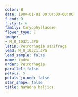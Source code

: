 ```yaml
---
color: B
date: 1900-01-01 00:00:00+00:00
f_end: 9
f_start: 6
family: Caryophyllaceae
flower_type: C
image:
- M_0_10321.JPG
latin: Petrorhagia saxifraga
lead: M_0_10321.JPG
lead_sample: false
name: index
order: Petrorhagia
parallel: false
petals: 5
petals_joined: false
star_shape: false
title: Navadna haljica
---
```


